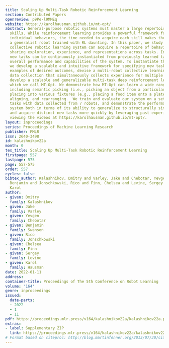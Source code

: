 ```yaml
---
title: Scaling Up Multi-Task Robotic Reinforcement Learning
section: Contributed Papers
openreview: p9Pe-l9MMEq
website: https://karolhausman.github.io/mt-opt/
abstract: General-purpose robotic systems must master a large repertoire of diverse
  skills. While reinforcement learning provides a powerful framework for acquiring
  individual behaviors, the time needed to acquire each skill makes the prospect of
  a generalist robot trained with RL daunting. In this paper, we study how a large-scale
  collective robotic learning system can acquire a repertoire of behaviors simultaneously,
  sharing exploration, experience, and representations across tasks. In this framework,
  new tasks can be continuously instantiated from previously learned tasks improving
  overall performance and capabilities of the system. To instantiate this system,
  we develop a scalable and intuitive framework for specifying new tasks through user-provided
  examples of desired outcomes, devise a multi-robot collective learning system for
  data collection that simultaneously collects experience for multiple tasks, and
  develop a scalable and generalizable multi-task deep reinforcement learning method,
  which we call MT-Opt. We demonstrate how MT-Opt can learn a wide range of skills,
  including semantic picking (i.e., picking an object from a particular category),
  placing into various fixtures (e.g., placing a food item onto a plate), covering,
  aligning, and rearranging.  We train and evaluate our system on a set of 12 real-world
  tasks with data collected from 7 robots, and demonstrate the performance of our
  system both in terms of its ability to generalize to structurally similar new tasks,
  and acquire distinct new tasks more quickly by leveraging past experience.  We recommend
  viewing the videos at https://karolhausman.github.io/mt-opt/.
layout: inproceedings
series: Proceedings of Machine Learning Research
publisher: PMLR
issn: 2640-3498
id: kalashnikov22a
month: 0
tex_title: Scaling Up Multi-Task Robotic Reinforcement Learning
firstpage: 557
lastpage: 575
page: 557-575
order: 557
cycles: false
bibtex_author: Kalashnikov, Dmitry and Varley, Jake and Chebotar, Yevgen and Swanson,
  Benjamin and Jonschkowski, Rico and Finn, Chelsea and Levine, Sergey and Hausman,
  Karol
author:
- given: Dmitry
  family: Kalashnikov
- given: Jake
  family: Varley
- given: Yevgen
  family: Chebotar
- given: Benjamin
  family: Swanson
- given: Rico
  family: Jonschkowski
- given: Chelsea
  family: Finn
- given: Sergey
  family: Levine
- given: Karol
  family: Hausman
date: 2022-01-11
address:
container-title: Proceedings of The 5th Conference on Robot Learning
volume: '164'
genre: inproceedings
issued:
  date-parts:
  - 2022
  - 1
  - 11
pdf: https://proceedings.mlr.press/v164/kalashnikov22a/kalashnikov22a.pdf
extras:
- label: Supplementary ZIP
  link: https://proceedings.mlr.press/v164/kalashnikov22a/kalashnikov22a-supp.zip
# Format based on citeproc: http://blog.martinfenner.org/2013/07/30/citeproc-yaml-for-bibliographies/
---
```


